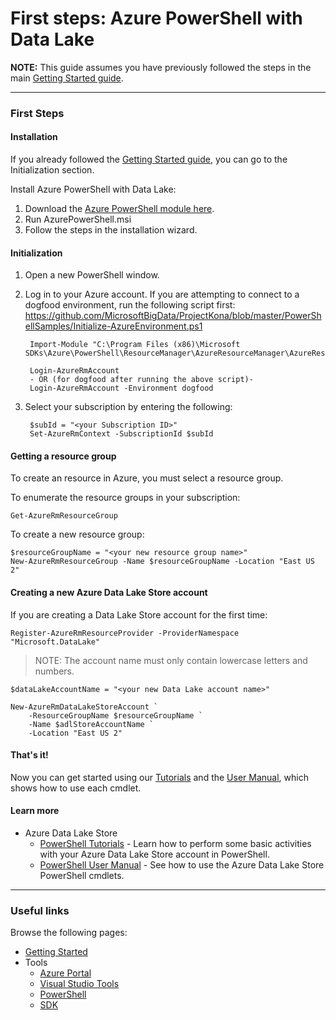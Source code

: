 # First steps: Azure PowerShell with Data Lake

**NOTE:** This guide assumes you have previously followed the steps in the main [Getting Started guide](../GettingStarted.md).

------------

### First Steps
#### Installation
If you already followed the [Getting Started guide](../GettingStarted.md), you can go to the Initialization section.

Install Azure PowerShell with Data Lake:

1. Download the [Azure PowerShell module here](https://github.com/MicrosoftBigData/AzureDataLake/releases).
1. Run AzurePowerShell.msi
1. Follow the steps in the installation wizard.


#### Initialization
1. Open a new PowerShell window.
2. Log in to your Azure account. If you are attempting to connect to a dogfood environment, run the following script first: https://github.com/MicrosoftBigData/ProjectKona/blob/master/PowerShellSamples/Initialize-AzureEnvironment.ps1

        Import-Module "C:\Program Files (x86)\Microsoft SDKs\Azure\PowerShell\ResourceManager\AzureResourceManager\AzureResourceManager.psd1"

        Login-AzureRmAccount
        - OR (for dogfood after running the above script)-
        Login-AzureRmAccount -Environment dogfood

3. Select your subscription by entering the following:

        $subId = "<your Subscription ID>"
        Set-AzureRmContext -SubscriptionId $subId


#### Getting a resource group
To create an resource in Azure, you must select a resource group.

To enumerate the resource groups in your subscription:
    
    Get-AzureRmResourceGroup
    
To create a new resource group:

    $resourceGroupName = "<your new resource group name>"
    New-AzureRmResourceGroup -Name $resourceGroupName -Location "East US 2"
    

#### Creating a new Azure Data Lake Store account

If you are creating a Data Lake Store account for the first time:

	Register-AzureRmResourceProvider -ProviderNamespace "Microsoft.DataLake" 

> NOTE: The account name must only contain lowercase letters and numbers.

    $dataLakeAccountName = "<your new Data Lake account name>"
    
    New-AzureRmDataLakeStoreAccount `
        -ResourceGroupName $resourceGroupName `
        -Name $adlStoreAccountName `
        -Location "East US 2"

#### That's it!

Now you can get started using our [Tutorials](Tutorials.md) and the [User Manual](UserManual.md), which shows how to use each cmdlet.

#### Learn more

* Azure Data Lake Store
    * [PowerShell Tutorials](https://github.com/MicrosoftBigData/AzureDataLake/blob/master/docs/PowerShell/Tutorials.md) - Learn how to perform some basic activities with your Azure Data Lake Store account in PowerShell.
    * [PowerShell User Manual](https://github.com/MicrosoftBigData/AzureDataLake/tree/master/docs/PowerShell/UserManual.md) - See how to use the Azure Data Lake Store PowerShell cmdlets.

------------

### Useful links

Browse the following pages:

* [Getting Started](../GettingStarted.md)
* Tools
    * [Azure Portal](../AzurePortal/FirstSteps.md)
    * [Visual Studio Tools](../VisualStudioTools/FirstSteps.md)
    * [PowerShell](../PowerShell/FirstSteps.md)
    * [SDK](../SDK/FirstSteps.md)
